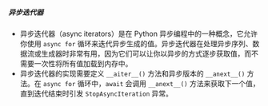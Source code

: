 ##### 异步迭代器
- 异步迭代器（async iterators）是在 Python 异步编程中的一种概念，它允许你使用 `async for` 循环来迭代异步生成的值。异步迭代器在处理异步序列、数据流或生成器时非常有用，因为它们可以让你以异步的方式逐步获取值，而不需要一次性将所有值加载到内存中。
- 异步迭代器的实现需要定义 `__aiter__()` 方法和异步版本的 `__anext__()` 方法。在 `async for` 循环中，`await` 会调用 `__anext__()` 方法来获取下一个值，直到迭代结束时引发 `StopAsyncIteration` 异常。
